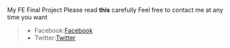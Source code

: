 My FE Final Project
Please read **this** carefully
Feel free to contact me at any time you want
> - Facebook:[Facebook](http://facebook.com/phugodness) 
> - Twitter:[Twitter](http://twitter.com/phugodness)


